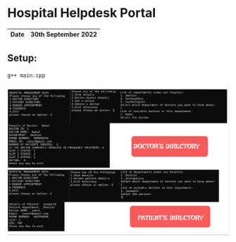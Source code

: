 # Hospital Helpdesk Portal

| Date | 30th September 2022 |
| ---- | ------------------- |

## Setup:

```bash
g++ main.cpp
```

![image](/assets/readme-image.png)
